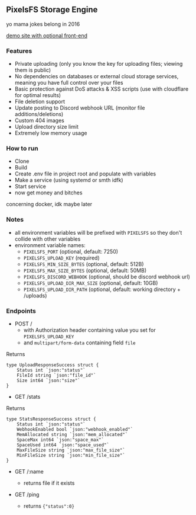 ## PixelsFS Storage Engine

yo mama jokes belong in 2016 

[demo site with optional front-end](https://pixels.moe)

### Features

- Private uploading (only you know the key for uploading files; viewing them is public)
- No dependencies on databases or external cloud storage services, meaning you have full control over your files
- Basic protection against DoS attacks & XSS scripts (use with cloudflare for optimal results)
- File deletion support
- Update posting to Discord webhook URL (monitor file additions/deletions)
- Custom 404 images
- Upload directory size limit
- Extremely low memory usage

### How to run

- Clone
- Build
- Create .env file in project root and populate with variables
- Make a service (using systemd or smth idfk)
- Start service
- now get money and bitches

concerning docker, idk maybe later

### Notes

- all environment variables will be prefixed with `PIXELSFS` so they don't collide with other variables
- environment variable names:
    - `PIXELSFS_PORT` (optional, default: 7250)
    - `PIXELSFS_UPLOAD_KEY` (required)
    - `PIXELSFS_MIN_SIZE_BYTES` (optional, default: 512B)
    - `PIXELSFS_MAX_SIZE_BYTES` (optional, default: 50MB)
    - `PIXELSFS_DISCORD_WEBHOOK` (optional, should be discord webhook url)
    - `PIXELSFS_UPLOAD_DIR_MAX_SIZE` (optional, default: 10GB)
    - `PIXELSFS_UPLOAD_DIR_PATH` (optional, default: working directory + /uploads)
    
### Endpoints

- POST / 
    - with Authorization header containing value you set for `PIXELSFS_UPLOAD_KEY`
    - and `multipart/form-data` containing field `file`
    
Returns
```
type UploadResponseSuccess struct {
	Status int `json:"status"`
	FileId string `json:"file_id"`
	Size int64 `json:"size"`
}
```
    
- GET /stats

Returns
```
type StatsResponseSuccess struct {
	Status int `json:"status"`
	WebhookEnabled bool `json:"webhook_enabled"`
	MemAllocated string `json:"mem_allocated"`
	SpaceMax int64 `json:"space_max"`
	SpaceUsed int64 `json:"space_used"`
	MaxFileSize string `json:"max_file_size"`
	MinFileSize string `json:"min_file_size"`
}
```

- GET /:name
    - returns file if it exists
    
- GET /ping
    - returns `{"status":0}`